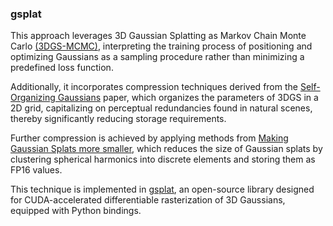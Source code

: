 ### gsplat

This approach leverages 3D Gaussian Splatting as Markov Chain Monte Carlo <a target="_blank" href="https://ubc-vision.github.io/3dgs-mcmc/">(3DGS-MCMC)</a>, interpreting the training process of positioning and optimizing Gaussians as a sampling procedure rather than minimizing a predefined loss function. 

Additionally, it incorporates compression techniques derived from the 
<span class="text-item"><span class="text-color-box" style="background-color: rgb(31, 119, 180);"></span><a href="#morgenstern2024compact" style="display: inline;">Self-Organizing Gaussians</a></span> paper, which organizes the parameters of 3DGS in a 2D grid, capitalizing on perceptual redundancies found in natural scenes, thereby significantly reducing storage requirements. 

Further compression is achieved by applying methods from 
<a target="_blank" href="https://aras-p.info/blog/2023/09/27/Making-Gaussian-Splats-more-smaller/">Making Gaussian Splats more smaller</a>, which reduces the size of Gaussian splats by clustering spherical harmonics into discrete elements and storing them as FP16 values.

This technique is implemented in 
<a target="_blank" href="https://docs.gsplat.studio">gsplat</a>, an open-source library designed for CUDA-accelerated  differentiable rasterization of 3D Gaussians, equipped with Python bindings.

